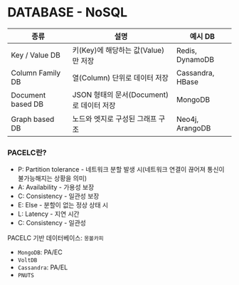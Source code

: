 # DATABASE - NoSQL

| 종류              | 설명                                     | 예시 DB          |
| ----------------- | ---------------------------------------- | ---------------- |
| Key / Value DB    | 키(Key)에 해당하는 값(Value)만 저장      | Redis, DynamoDB  |
| Column Family DB  | 열(Column) 단위로 데이터 저장            | Cassandra, HBase |
| Document based DB | JSON 형태의 문서(Document)로 데이터 저장 | MongoDB          |
| Graph based DB    | 노드와 엣지로 구성된 그래프 구조         | Neo4j, ArangoDB  |

### PACELC란?

- P: Partition tolerance - 네트워크 분할 발생 시(네트워크 연결이 끊어져 통신이 불가능해지는 상황을 의미)
- A: Availability - 가용성 보장
- C: Consistency - 일관성 보장
- E: Else - 분할이 없는 정상 상태 시
- L: Latency - 지연 시간
- C: Consistency - 일관성

PACELC 기반 데이터베이스: `몽볼카피`

- `MongoDB`: PA/EC
- `VoltDB`
- `Cassandra`: PA/EL
- `PNUTS`
